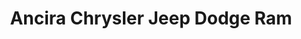 ---
title: "Ancira Chrysler Jeep Dodge Ram"
url: /san-antonio/ancira-chrysler-jeep-dodge-ram/
shop: Autohaus
---